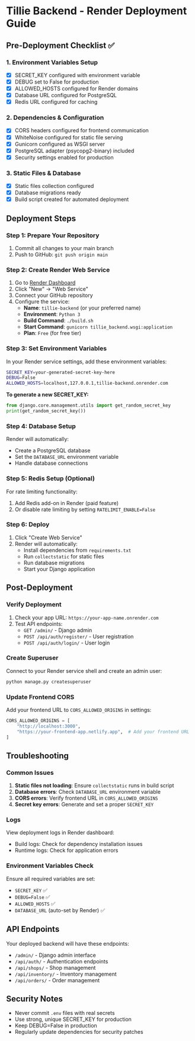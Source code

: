 # Tillie Backend - Render Deployment Guide

## Pre-Deployment Checklist ✅

### 1. Environment Variables Setup
- [x] SECRET_KEY configured with environment variable
- [x] DEBUG set to False for production
- [x] ALLOWED_HOSTS configured for Render domains
- [x] Database URL configured for PostgreSQL
- [x] Redis URL configured for caching

### 2. Dependencies & Configuration
- [x] CORS headers configured for frontend communication
- [x] WhiteNoise configured for static file serving
- [x] Gunicorn configured as WSGI server
- [x] PostgreSQL adapter (psycopg2-binary) included
- [x] Security settings enabled for production

### 3. Static Files & Database
- [x] Static files collection configured
- [x] Database migrations ready
- [x] Build script created for automated deployment

## Deployment Steps

### Step 1: Prepare Your Repository
1. Commit all changes to your main branch
2. Push to GitHub: `git push origin main`

### Step 2: Create Render Web Service
1. Go to [Render Dashboard](https://dashboard.render.com)
2. Click "New" → "Web Service"
3. Connect your GitHub repository
4. Configure the service:
   - **Name**: `tillie-backend` (or your preferred name)
   - **Environment**: `Python 3`
   - **Build Command**: `./build.sh`
   - **Start Command**: `gunicorn tillie_backend.wsgi:application`
   - **Plan**: `Free` (for free tier)

### Step 3: Set Environment Variables
In your Render service settings, add these environment variables:

```bash
SECRET_KEY=your-generated-secret-key-here
DEBUG=False
ALLOWED_HOSTS=localhost,127.0.0.1,tillie-backend.onrender.com
```

**To generate a new SECRET_KEY:**
```python
from django.core.management.utils import get_random_secret_key
print(get_random_secret_key())
```

### Step 4: Database Setup
Render will automatically:
- Create a PostgreSQL database
- Set the `DATABASE_URL` environment variable
- Handle database connections

### Step 5: Redis Setup (Optional)
For rate limiting functionality:
1. Add Redis add-on in Render (paid feature)
2. Or disable rate limiting by setting `RATELIMIT_ENABLE=False`

### Step 6: Deploy
1. Click "Create Web Service"
2. Render will automatically:
   - Install dependencies from `requirements.txt`
   - Run `collectstatic` for static files
   - Run database migrations
   - Start your Django application

## Post-Deployment

### Verify Deployment
1. Check your app URL: `https://your-app-name.onrender.com`
2. Test API endpoints:
   - `GET /admin/` - Django admin
   - `POST /api/auth/register/` - User registration
   - `POST /api/auth/login/` - User login

### Create Superuser
Connect to your Render service shell and create an admin user:
```bash
python manage.py createsuperuser
```

### Update Frontend CORS
Add your frontend URL to `CORS_ALLOWED_ORIGINS` in settings:
```python
CORS_ALLOWED_ORIGINS = [
    "http://localhost:3000",
    "https://your-frontend-app.netlify.app",  # Add your frontend URL
]
```

## Troubleshooting

### Common Issues
1. **Static files not loading**: Ensure `collectstatic` runs in build script
2. **Database errors**: Check `DATABASE_URL` environment variable
3. **CORS errors**: Verify frontend URL in `CORS_ALLOWED_ORIGINS`
4. **Secret key errors**: Generate and set a proper `SECRET_KEY`

### Logs
View deployment logs in Render dashboard:
- Build logs: Check for dependency installation issues
- Runtime logs: Check for application errors

### Environment Variables Check
Ensure all required variables are set:
- `SECRET_KEY` ✅
- `DEBUG=False` ✅
- `ALLOWED_HOSTS` ✅
- `DATABASE_URL` (auto-set by Render) ✅

## API Endpoints
Your deployed backend will have these endpoints:
- `/admin/` - Django admin interface
- `/api/auth/` - Authentication endpoints
- `/api/shops/` - Shop management
- `/api/inventory/` - Inventory management
- `/api/orders/` - Order management

## Security Notes
- Never commit `.env` files with real secrets
- Use strong, unique SECRET_KEY for production
- Keep DEBUG=False in production
- Regularly update dependencies for security patches
